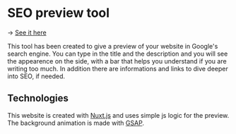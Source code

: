 # SEO preview tool 

-> [See it here](https://seo-preview.netlify.app/)

This tool has been created to give a preview of your website in Google's search engine.
You can type in the title and the description and you will see the appearence on the side, with a bar that helps you understand if you are writing too much.
In addition there are informations and links to dive deeper into SEO, if needed.

## Technologies

This website is created with [Nuxt.js](https://nuxt.com/) and  uses simple js logic for the preview.
The background animation is made with [GSAP](https://gsap.com/).

